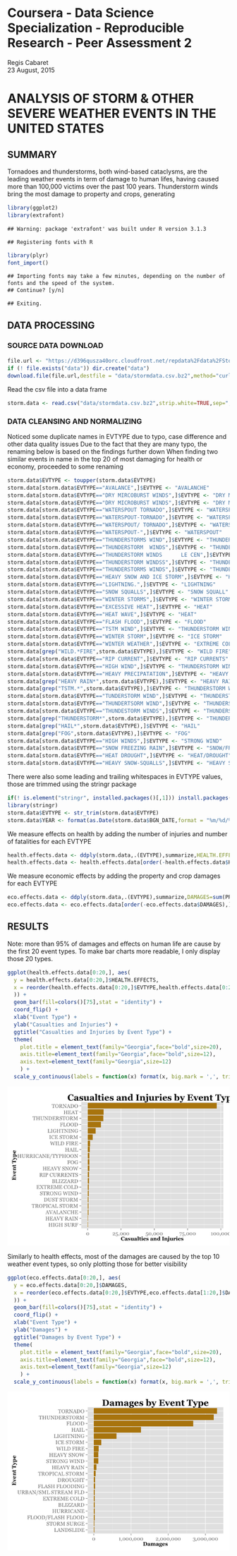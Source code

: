 # Coursera - Data Science Specialization - Reproducible Research - Peer Assessment 2
Regis Cabaret  
23 August, 2015  

# ANALYSIS OF STORM & OTHER SEVERE WEATHER EVENTS IN THE UNITED STATES

## SUMMARY

Tornadoes and thunderstorms, both wind-based cataclysms, are the leading weather events in term of damage to human lifes, having caused more than 100,000 victims over the past 100 years.
Thunderstorm winds bring the most damage to property and crops, generating 


```r
library(ggplot2)
library(extrafont)
```

```
## Warning: package 'extrafont' was built under R version 3.1.3
```

```
## Registering fonts with R
```

```r
library(plyr)
font_import()
```

```
## Importing fonts may take a few minutes, depending on the number of fonts and the speed of the system.
## Continue? [y/n]
```

```
## Exiting.
```

## DATA PROCESSING

### SOURCE DATA DOWNLOAD


```r
file.url <- "https://d396qusza40orc.cloudfront.net/repdata%2Fdata%2FStormData.csv.bz2"
if (! file.exists("data")) dir.create("data")
download.file(file.url,destfile = "data/stormdata.csv.bz2",method="curl")
```

Read the csv file into a data frame

```r
storm.data <- read.csv("data/stormdata.csv.bz2",strip.white=TRUE,sep=",",na.strings="NA")
```

### DATA CLEANSING AND NORMALIZING

Noticed some duplicate names in EVTYPE due to typo, case difference and other data quality issues
Due to the fact that they are many typo, the renaming below is based on the findings further down
When finding two similar events in name in the top 20 of most damaging for health or economy, proceeded to some renaming


```r
storm.data$EVTYPE <- toupper(storm.data$EVTYPE)
storm.data[storm.data$EVTYPE=="AVALANCE",]$EVTYPE <- "AVALANCHE"
storm.data[storm.data$EVTYPE=="DRY MIRCOBURST WINDS",]$EVTYPE <- "DRY MICROBURST WIND"
storm.data[storm.data$EVTYPE=="DRY MICROBURST WINDS",]$EVTYPE <- "DRY MICROBURST WIND"
storm.data[storm.data$EVTYPE=="WATERSPOUT TORNADO",]$EVTYPE <- "WATERSPOUT/TORNADO"
storm.data[storm.data$EVTYPE=="WATERSPOUT-TORNADO",]$EVTYPE <- "WATERSPOUT/TORNADO"
storm.data[storm.data$EVTYPE=="WATERSPOUT/ TORNADO",]$EVTYPE <- "WATERSPOUT/TORNADO"
storm.data[storm.data$EVTYPE=="WATERSPOUT-",]$EVTYPE <- "WATERSPOUT"
storm.data[storm.data$EVTYPE=="THUNDERSTORMS WIND",]$EVTYPE <- "THUNDERSTORM WIND"
storm.data[storm.data$EVTYPE=="THUNDERSTORM  WINDS",]$EVTYPE <- "THUNDERSTORM WIND"
storm.data[storm.data$EVTYPE=="THUNDERSTORM WINDS      LE CEN",]$EVTYPE <- "THUNDERSTORM WIND"
storm.data[storm.data$EVTYPE=="THUNDERSTORM WINDSS",]$EVTYPE <- "THUNDERSTORM WIND"
storm.data[storm.data$EVTYPE=="THUNDERSTORMS WINDS",]$EVTYPE <- "THUNDERSTORM WIND"
storm.data[storm.data$EVTYPE=="HEAVY SNOW AND ICE STORM",]$EVTYPE <- "HEAVY SNOW/ICE STORM"
storm.data[storm.data$EVTYPE=="LIGHTNING.",]$EVTYPE <- "LIGHTNING"
storm.data[storm.data$EVTYPE=="SNOW SQUALLS",]$EVTYPE <- "SNOW SQUALL"
storm.data[storm.data$EVTYPE=="WINTER STORMS",]$EVTYPE <- "WINTER STORM"
storm.data[storm.data$EVTYPE=="EXCESSIVE HEAT",]$EVTYPE <- "HEAT"
storm.data[storm.data$EVTYPE=="HEAT WAVE",]$EVTYPE <- "HEAT"
storm.data[storm.data$EVTYPE=="FLASH FLOOD",]$EVTYPE <- "FLOOD"
storm.data[storm.data$EVTYPE=="TSTM WIND",]$EVTYPE <- "THUNDERSTORM WIND"
storm.data[storm.data$EVTYPE=="WINTER STORM",]$EVTYPE <- "ICE STORM"
storm.data[storm.data$EVTYPE=="WINTER WEATHER",]$EVTYPE <- "EXTREME COLD"
storm.data[grep("WILD.*FIRE",storm.data$EVTYPE),]$EVTYPE <- "WILD FIRE"
storm.data[storm.data$EVTYPE=="RIP CURRENT",]$EVTYPE <- "RIP CURRENTS"
storm.data[storm.data$EVTYPE=="HIGH WIND",]$EVTYPE <- "THUNDERSTORM WIND"
storm.data[storm.data$EVTYPE=="HEAVY PRECIPATATION",]$EVTYPE <- "HEAVY RAIN"
storm.data[grep("HEAVY RAIN*",storm.data$EVTYPE),]$EVTYPE <- "HEAVY RAIN"
storm.data[grep("TSTM.*",storm.data$EVTYPE),]$EVTYPE <- "THUNDERSTORM WIND"
storm.data[storm.data$EVTYPE=="TUNDERSTORM WIND",]$EVTYPE <- "THUNDERSTORM WIND"
storm.data[storm.data$EVTYPE=="THUNDERTSORM WIND",]$EVTYPE <- "THUNDERSTORM WIND"
storm.data[storm.data$EVTYPE=="THUNDESTORM WINDS",]$EVTYPE <- "THUNDERSTORM WIND"
storm.data[grep("THUNDERSTORM*",storm.data$EVTYPE),]$EVTYPE <- "THUNDERSTORM"
storm.data[grep("HAIL*",storm.data$EVTYPE),]$EVTYPE <- "HAIL"
storm.data[grep("FOG",storm.data$EVTYPE),]$EVTYPE <- "FOG"
storm.data[storm.data$EVTYPE=="HIGH WINDS",]$EVTYPE <- "STRONG WIND"
storm.data[storm.data$EVTYPE=="SNOW FREEZING RAIN",]$EVTYPE <- "SNOW/FREEZING RAIN"
storm.data[storm.data$EVTYPE=="HEAT DROUGHT",]$EVTYPE <- "HEAT/DROUGHT"
storm.data[storm.data$EVTYPE=="HEAVY SNOW-SQUALLS",]$EVTYPE <- "HEAVY SNOW/SQUALLS"
```

There were also some leading and trailing whitespaces in EVTYPE values, those are trimmed using the stringr package


```r
if(! is.element("stringr", installed.packages()[,1])) install.packages("stringr")
library(stringr)
storm.data$EVTYPE <- str_trim(storm.data$EVTYPE)
storm.data$YEAR <- format(as.Date(storm.data$BGN_DATE,format = "%m/%d/%Y"), "%Y")
```

We measure effects on health by adding the number of injuries and number of fatalities for each EVTYPE


```r
health.effects.data <- ddply(storm.data,.(EVTYPE),summarize,HEALTH.EFFECTS=sum(INJURIES + FATALITIES,rm.na=TRUE))
health.effects.data <- health.effects.data[order(-health.effects.data$HEALTH.EFFECTS),]
```

We measure economic effects by adding the property and crop damages for each EVTYPE


```r
eco.effects.data <- ddply(storm.data,.(EVTYPE),summarize,DAMAGES=sum(PROPDMG + CROPDMG,rm.na=TRUE))
eco.effects.data <- eco.effects.data[order(-eco.effects.data$DAMAGES),]
```

## RESULTS

Note: more than 95% of damages and effects on human life are cause by the first 20 event types. To make bar charts more readable, I only  display those 20 types. 


```r
ggplot(health.effects.data[0:20,], aes(
  y = health.effects.data[0:20,]$HEALTH.EFFECTS,
  x = reorder(health.effects.data[0:20,]$EVTYPE,health.effects.data[0:20,]$HEALTH.EFFECTS)
  )) +
  geom_bar(fill=colors()[75],stat = "identity") + 
  coord_flip() + 
  xlab("Event Type") + 
  ylab("Casualties and Injuries") + 
  ggtitle("Casualties and Injuries by Event Type") + 
  theme(
    plot.title = element_text(family="Georgia",face="bold",size=20),
    axis.title=element_text(family="Georgia",face="bold",size=12),
    axis.text=element_text(family="Georgia",size=12)
    ) +
  scale_y_continuous(labels = function(x) format(x, big.mark = ',', trim = TRUE, scientific = FALSE))
```

![plot of chunk unnamed-chunk-8](PA2_files/figure-html/unnamed-chunk-8.png) 

Similarly to health effects, most of the damages are caused by the top 10 weather event types, so only plotting those for better visibility


```r
ggplot(eco.effects.data[0:20,], aes(
  y = eco.effects.data[0:20,]$DAMAGES,
  x = reorder(eco.effects.data[0:20,]$EVTYPE,eco.effects.data[1:20,]$DAMAGES)
  )) + 
  geom_bar(fill=colors()[75],stat = "identity") + 
  coord_flip() + 
  xlab("Event Type") + 
  ylab("Damages") + 
  ggtitle("Damages by Event Type") + 
  theme(
    plot.title = element_text(family="Georgia",face="bold",size=20),
    axis.title=element_text(family="Georgia",face="bold",size=12),
    axis.text=element_text(family="Georgia",size=12)
    ) +
  scale_y_continuous(labels = function(x) format(x, big.mark = ',', trim = TRUE, scientific = FALSE))
```

![plot of chunk unnamed-chunk-9](PA2_files/figure-html/unnamed-chunk-9.png) 
